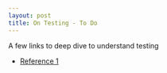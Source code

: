 ```yaml
---
layout: post
title: On Testing - To Do 
---
```


A few links to deep dive to understand testing 

- [Reference 1](https://web.dev/ta-what-to-test/)
